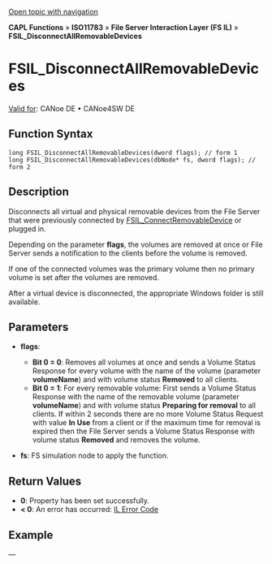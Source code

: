[Open topic with navigation](../../../../../../CANoeDEFamily.htm#Topics/CAPLFunctions/ISO11783/ISOInteractionLayerFS/Functions/CAPLfunctionIso11783FSILDisconnectAllRemovableDevices.md)

**CAPL Functions** » **ISO11783** » **File Server Interaction Layer (FS IL)** » **FSIL_DisconnectAllRemovableDevices**

# FSIL_DisconnectAllRemovableDevices

[Valid for](../../../../Shared/FeatureAvailability.md): CANoe DE • CANoe4SW DE

## Function Syntax

```plaintext
long FSIL_DisconnectAllRemovableDevices(dword flags); // form 1
long FSIL_DisconnectAllRemovableDevices(dbNode* fs, dword flags); // form 2
```

## Description

Disconnects all virtual and physical removable devices from the File Server that were previously connected by [FSIL_ConnectRemovableDevice](CAPLfunctionIso11783FSILConnectRemovableDevice.md) or plugged in.

Depending on the parameter **flags**, the volumes are removed at once or File Server sends a notification to the clients before the volume is removed.

If one of the connected volumes was the primary volume then no primary volume is set after the volumes are removed.

After a virtual device is disconnected, the appropriate Windows folder is still available.

## Parameters

- **flags**:
  - **Bit 0 = 0**: Removes all volumes at once and sends a Volume Status Response for every volume with the name of the volume (parameter **volumeName**) and with volume status **Removed** to all clients.
  - **Bit 0 = 1**: For every removable volume: First sends a Volume Status Response with the name of the removable volume (parameter **volumeName**) and with volume status **Preparing for removal** to all clients. If within 2 seconds there are no more Volume Status Request with value **In Use** from a client or if the maximum time for removal is expired then the File Server sends a Volume Status Response with volume status **Removed** and removes the volume.

- **fs**: FS simulation node to apply the function.

## Return Values

- **0**: Property has been set successfully.
- **< 0**: An error has occurred: [IL Error Code](../../../CAPLfunctionsISOj1939ErrorCodes.md)

## Example

—
